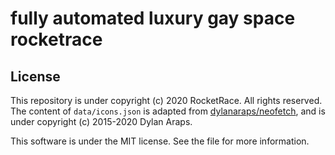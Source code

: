 # fully automated luxury gay space rocketrace

## License

This repository is under copyright (c) 2020 RocketRace. All rights reserved. The content of `data/icons.json` is adapted from [dylanaraps/neofetch](https://github.com/dylanaraps/neofetch/), and is under copyright (c) 2015-2020 Dylan Araps.

This software is under the MIT license. See the  file for more information.
